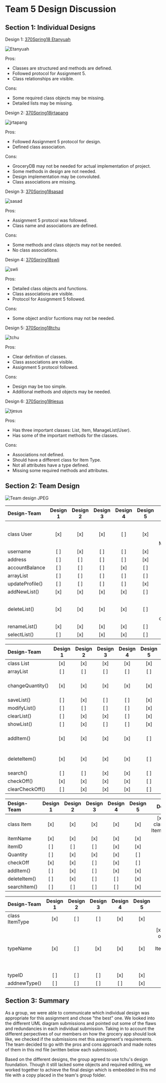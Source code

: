 # Team 5 Design Discussion

## Section 1: Individual Designs
Design 1: [370Spring18 Etanyuah](https://github.com/qc-se-spring2018/370Spring18Team5/tree/master/GroupProject/Design-Individual/370Spring18%20Etanyauh)

![Etanyuah](https://github.com/qc-se-spring2018/370Spring18Team5/blob/master/GroupProject/Design-Individual/370Spring18%20Etanyauh/design.PNG)

Pros:  
* Classes are structured and methods are defined.
* Followed protocol for Assignment 5.
* Class relationships are visible.

Cons:
* Some required class objects may be missing.
* Detailed lists may be missing.

Design 2: [370Spring18jrtapang](https://github.com/qc-se-spring2018/370Spring18Team5/blob/master/GroupProject/Design-Individual/370Spring18jrtapang)

![jrtapang](https://github.com/qc-se-spring2018/370Spring18Team5/blob/master/GroupProject/Design-Individual/370Spring18jrtapang/design.jpg)

Pros:
* Followed Assignment 5 protocol for design.
* Defined class association.

Cons:
* GroceryDB may not be needed for actual implementation of project.
* Some methods in design are not needed.
* Design implementation may be convoluted.
* Class associations are missing.

Design 3: [370Spring18sasad](https://github.com/qc-se-spring2018/370Spring18Team5/blob/master/GroupProject/Design-Individual/370Spring18sasad)

![sasad](https://github.com/qc-se-spring2018/370Spring18Team5/blob/master/GroupProject/Design-Individual/370Spring18sasad/design.jpg)

Pros:

* Assignment 5 protocol was followed.
* Class name and associations are defined.

Cons:

* Some methods and class objects may not be needed.
* No class associations.

Design 4: [370Spring18swli](https://github.com/qc-se-spring2018/370Spring18Team5/blob/master/GroupProject/Design-Individual/370Spring18swli)

![swli](https://github.com/qc-se-spring2018/370Spring18Team5/blob/master/GroupProject/Design-Individual/370Spring18swli/design.jpg)

Pros:

* Detailed class objects and functions.
* Class associations are visible.
* Protocol for Assignment 5 followed.

Cons:

* Some object and/or fucntions may not be needed.

Design 5: [370Spring18tchu](https://github.com/qc-se-spring2018/370Spring18Team5/blob/master/GroupProject/Design-Individual/370Spring18tchu)

![tchu](https://github.com/qc-se-spring2018/370Spring18Team5/blob/master/GroupProject/Design-Individual/370Spring18tchu/design.jpg)

Pros:

* Clear definition of classes.
* Class associations are visible.
* Assignment 5 protocol followed.

Cons:
* Design may be too simple.
* Additional methods and objects may be needed.

Design 6: [370Spring18tjesus](https://github.com/qc-se-spring2018/370Spring18Team5/blob/master/GroupProject/Design-Individual/370Spring18tjesus)

![tjesus](https://github.com/qc-se-spring2018/370Spring18Team5/blob/master/GroupProject/Design-Individual/370Spring18tjesus/design.jpeg)

Pros:
* Has three important classes: List, Item, ManageList(User).
* Has some of the important methods for the classes.

Cons:
* Associations not defined.
* Should have a different class for Item Type.
* Not all attributes have a type defined.
* Missing some required methods and attributes.

## Section 2: Team Design

![Team design JPEG](https://github.com/qc-se-spring2018/370Spring18Team5/blob/master/GroupProject/Design-Team/Grocery%20List%201.1.jpeg)

Design-Team | Design 1 | Design 2 | Design 3 | Design 4 | Design 5 | Design 6
:-- | :--: | :--: | :--: | :--: | :--: | :--:
class User | [x] | [x] | [x] | [ ] | [x] | [x] **Note:** class name: ManageList
username | [ ] | [x] | [ ] | [ ] | [x] | [ ]
address | [ ] | [ ] | [ ] | [ ] | [x] | [ ]
accountBalance | [ ] | [ ] | [ ] | [x] | [ ] | [ ]
arrayList<list> | [ ] | [ ] | [ ] | [ ] | [ ] | [ ]
updateProfile() | [ ] | [ ] | [ ] | [ ] | [x] | [ ]
addNewList() | [x] | [x] | [x] | [x] | [ ] | [ ]
deleteList() | [x] | [x] | [x] | [x] | [ ] | [x] **Note:** method name: createList()
renameList() | [x] | [x] | [x] | [x] | [ ] | [x]
selectList() | [ ] | [x] | [x] | [x] | [ ] | [x]

Design-Team | Design 1 | Design 2 | Design 3 | Design 4 | Design 5 | Design 6
:-- | :--: | :--: | :--: | :--: | :--: | :--:
class List | [x] | [x] | [x] | [x] | [x] | [x]
arrayList<item> | [ ] | [ ] | [ ] | [ ] | [ ] | [ ]
changeQuantity() | [x] | [x] | [x] | [x] | [x] | [x] **Note:** method name: updateQuantity
saveList() | [ ] | [x] | [ ] | [ ] | [x] | [ ]
modifyList() | [ ] | [ ] | [ ] | [ ] | [x] | [ ]
clearList() | [ ] | [x] | [x] | [ ] | [x] | [ ]
showList() | [ ] | [x] | [ ] | [ ] | [x] | [ ]
addItem() | [x] | [x] | [x] | [x] | [ ] | [x] **Note:** part of class ItemInventory
deleteItem() | [x] | [x] | [x] | [x] | [ ] | [x] **Note:** part of class ItemInventory
search() | [ ] | [ ] | [x] | [x] | [ ] | [ ]
checkOff() | [x] | [x] | [x] | [x] | [ ] | [ ]
clearCheckOff() | [ ] | [x] | [x] | [x] | [ ] | [ ]

Design-Team | Design 1 | Design 2 | Design 3 | Design 4 | Design 5 | Design 6
:-- | :--: | :--: | :--: | :--: | :--: | :--:
class Item | [x] | [x] | [x] | [x] | [x] | [x] **Note:** class name: ItemInventory
itemName | [x] | [x] | [x] | [x] | [x] | [x]
itemID | [ ] | [ ] | [ ] | [x] | [x] | [x]
Quantity | [ ] | [x] | [x] | [x] | [ ] | [x]
checkOff | [x] | [x] | [ ] | [x] | [ ] | [ ]
addItem() | [ ] | [x] | [ ] | [x] | [x] | [x]
deleteItem() | [ ] | [x] | [ ] | [ ] | [x] | [x]
searchItem() | [ ] | [ ] | [ ] | [ ] | [x] | [ ]

Design-Team | Design 1 | Design 2 | Design 3 | Design 4 | Design 5 | Design 6
:-- | :--: | :--: | :--: | :--: | :--: | :--:
class ItemType | [x] | [ ] | [ ] | [x] | [x] | [ ]
typeName | [x] | [ ] | [x] | [x] | [x] | [x] **Note:** part of class List and ItemInventory; attribute name: ItemType
typeID  | [ ] | [ ] | [ ] | [x] | [x] | [ ]
addnewType() | [ ] | [ ] | [ ] | [ ] | [x] | [ ]

## Section 3: Summary
As a group, we were able to communicate which individual design was appropriate for this assignment and chose "the best" one.  We looked into the different UML diagram submissions and pointed out some of the flaws and redundancies in each individual submission. Taking in to account the different perpectives of our members on how the grocery app should look like, we checked if the submissions met this assignment's requirements. The team decided to go with the pros and cons approach and made notes of them in this md file (written below each submission).  

Based on the different designs, the group agreed to use tchu's design foundation. Though it still lacked some objects and required editing, we worked together to achieve the final design which is embedded in this md file with a copy placed in the team's group folder.  

